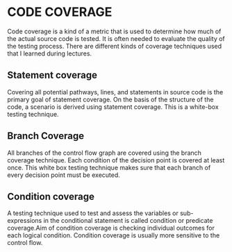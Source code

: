 # CODE COVERAGE
Code coverage is a kind of a metric that is used to determine how much of the actual source code is tested. It is often needed to evaluate the quality of the testing process.
There are different kinds of coverage techniques used that I learned during lectures.
## Statement coverage
Covering all potential pathways, lines, and statements in source code is the primary goal of statement coverage.
On the basis of the structure of the code, a scenario is derived using statement coverage. This is a white-box testing technique.

## Branch Coverage

All branches of the control flow graph are covered using the branch coverage technique. Each condition of the decision point is covered at least once. This white box testing technique makes sure that each branch of every decision point must be executed.

## Condition coverage

A testing technique used to test and assess the variables or sub-expressions in the conditional statement is called condition or predicate coverage.Aim of condition coverage is checking individual outcomes for each logical condition. Condition coverage is usually more sensitive to the control flow.